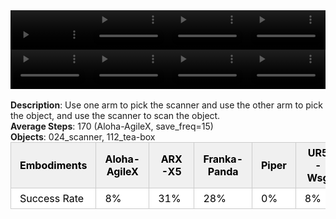 <!DOCTYPE html>
<html lang="en">
<body>
    <div style="display: flex;">
        <video src="./task_video_clean/scan_object/aloha-agilex_head.mp4" controls loop muted autoplay style="width: 25%;"></video>
        <video src="./task_video_clean/scan_object/franka-panda_head.mp4" controls loop muted autoplay style="width: 25%;"></video>
        <video src="./task_video_clean/scan_object/ARX-X5_head.mp4" controls loop muted autoplay style="width: 25%;"></video>
        <video src="./task_video_clean/scan_object/ur5-wsg_head.mp4" controls loop muted autoplay style="width: 25%;"></video>
    </div>
    <div style="display: flex;">
        <video src="./task_video_clean/scan_object/aloha-agilex_world.mp4" controls loop muted autoplay style="width: 25%;"></video>
        <video src="./task_video_clean/scan_object/franka-panda_world.mp4" controls loop muted autoplay style="width: 25%;"></video>
        <video src="./task_video_clean/scan_object/ARX-X5_world.mp4" controls loop muted autoplay style="width: 25%;"></video>
        <video src="./task_video_clean/scan_object/ur5-wsg_world.mp4" controls loop muted autoplay style="width: 25%;"></video>
    </div>
    <br><b>Description</b>: Use one arm to pick the scanner and use the other arm to pick the object, and use the scanner to scan the object.<br>
    <b>Average Steps</b>: 170 (Aloha-AgileX, save_freq=15)<br>
    <b>Objects</b>: 024_scanner, 112_tea-box<br>
    <table style="margin:0 auto;border-collapse:collapse;width:auto;min-width:180px;background-color:white;">
        <thead>
            <tr style="background:#f0f0f0;">
                <th style="border:1px solid #ccc;padding:6px 14px;color:black;">Embodiments</th>
                <th style="border:1px solid #ccc;padding:6px 14px;color:black;">Aloha-AgileX</th>
                <th style="border:1px solid #ccc;padding:6px 14px;color:black;">ARX-X5</th>
                <th style="border:1px solid #ccc;padding:6px 14px;color:black;">Franka-Panda</th>
                <th style="border:1px solid #ccc;padding:6px 14px;color:black;">Piper</th>
                <th style="border:1px solid #ccc;padding:6px 14px;color:black;">UR5-Wsg</th>
            </tr>
        </thead>
        <tbody>
            <tr style="background:white;">
                <td style="border:1px solid #ccc;padding:6px 14px;color:black;">Success Rate</td>
                <td style="border:1px solid #ccc;padding:6px 14px;color:black;">8%</td>
                <td style="border:1px solid #ccc;padding:6px 14px;color:black;">31%</td>
                <td style="border:1px solid #ccc;padding:6px 14px;color:black;">28%</td>
                <td style="border:1px solid #ccc;padding:6px 14px;color:black;">0%</td>
                <td style="border:1px solid #ccc;padding:6px 14px;color:black;">8%</td>
            </tr>
        </tbody>
    </table>
</body>
</html>
